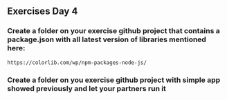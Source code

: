 ## Exercises Day 4

### Create a folder on your exercise github project that contains a package.json with all latest version of libraries mentioned here: 

```
https://colorlib.com/wp/npm-packages-node-js/
```

### Create a folder on you exercise github project with simple app showed previously and let your partners run it
